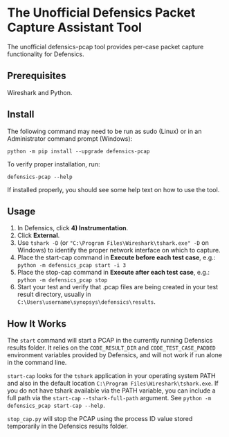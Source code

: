 The Unofficial Defensics Packet Capture Assistant Tool
======================================================
The unofficial defensics-pcap tool provides per-case packet capture functionality for Defensics.

Prerequisites
-------------
Wireshark and Python.

Install
-------
The following command may need to be run as sudo (Linux) or in an
Administrator command prompt (Windows):

    python -m pip install --upgrade defensics-pcap

To verify proper installation, run:

    defensics-pcap --help

If installed properly, you should see some help text on how to use the
tool.

Usage
-----
 1. In Defensics, click **4) Instrumentation**.
 2. Click **External**.
 3. Use `tshark -D` (or `"C:\Program Files\Wireshark\tshark.exe" -D` on Windows) to identify the proper network interface
    on which to capture.
 4. Place the start-cap command in **Execute before each test case**, e.g.:
    `python -m defensics_pcap start -i 3`
 5. Place the stop-cap command in **Execute after each test case**, e.g.:
    `python -m defensics_pcap stop`
 6. Start your test and verify that .pcap files are being created in your test result directory, usually in
    `C:\Users\username\synopsys\defensics\results`.

How It Works
------------
The `start` command will start a PCAP in the currently running
Defensics results folder. It relies on the `CODE_RESULT_DIR` and
`CODE_TEST_CASE_PADDED` environment variables provided by Defensics, and
will not work if run alone in the command line.

`start-cap` looks for the `tshark` application in your operating system
PATH and also in the default location `C:\Program Files\Wireshark\tshark.exe`.
If you do not have tshark available via the PATH variable, you can
include a full path via the `start-cap` `--tshark-full-path` argument.
See `python -m defensics_pcap start-cap --help`.

`stop_cap.py` will stop the PCAP using the process ID value stored
temporarily in the Defensics results folder.
